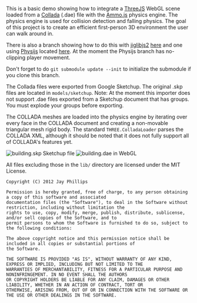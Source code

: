 This is a basic demo showing how to integrate a [ThreeJS](https://github.com/mrdoob/three.js/) WebGL scene loaded from a [Collada](http://en.wikipedia.org/wiki/COLLADA) (.dae) file with the [Ammo.js](https://github.com/kripken/ammo.js) physics engine. The physics engine is used for collision detection and falling physics. The goal of this project is to create an efficient first-person 3D environment the user can walk around in.

There is also a branch showing how to do this with [jiglibjs2](https://github.com/bartdeboer/JigLibJS2) [here](https://github.com/jicksta/threejs-collada-physics/tree/jiglibjs2) and one using [Physijs](https://github.com/chandlerprall/Physijs) located [here](https://github.com/jicksta/threejs-collada-physics/tree/physijs). At the moment the Physijs branch has no-clipping player movement.

Don't forget to do `git submodule update --init` to initialize the submodule if you clone this branch.

The Collada files were exported from Google Sketchup. The original .skp files are located in `models/sketchup`. Note: At
the moment this importer does not support .dae files exported from a Sketchup document that has groups. You must explode
your groups before exporting.

The COLLADA meshes are loaded into the physics engine by iterating over every face in the COLLADA document and creating a non-movable triangular mesh rigid body. The standard `THREE.ColladaLoader` parses the COLLADA XML, although it should be noted that it does not fully support all of COLLADA's features yet.

![building.skp Sketchup file](https://img.skitch.com/20120330-84191a9e41kdqkjufymwupb8xs.png)
![building.dae in WebGL](https://img.skitch.com/20120330-dr71et6cedhpb11e9akbrdhify.png)

All files excluding those in the `lib/` directory are licensed under the MIT License.

    Copyright (C) 2012 Jay Phillips

    Permission is hereby granted, free of charge, to any person obtaining a copy of this software and associated
    documentation files (the "Software"), to deal in the Software without restriction, including without limitation the
    rights to use, copy, modify, merge, publish, distribute, sublicense, and/or sell copies of the Software, and to
    permit persons to whom the Software is furnished to do so, subject to the following conditions:

    The above copyright notice and this permission notice shall be included in all copies or substantial portions of
    the Software.

    THE SOFTWARE IS PROVIDED "AS IS", WITHOUT WARRANTY OF ANY KIND, EXPRESS OR IMPLIED, INCLUDING BUT NOT LIMITED TO THE
    WARRANTIES OF MERCHANTABILITY, FITNESS FOR A PARTICULAR PURPOSE AND NONINFRINGEMENT. IN NO EVENT SHALL THE AUTHORS
    OR COPYRIGHT HOLDERS BE LIABLE FOR ANY CLAIM, DAMAGES OR OTHER LIABILITY, WHETHER IN AN ACTION OF CONTRACT, TORT OR
    OTHERWISE, ARISING FROM, OUT OF OR IN CONNECTION WITH THE SOFTWARE OR THE USE OR OTHER DEALINGS IN THE SOFTWARE.

